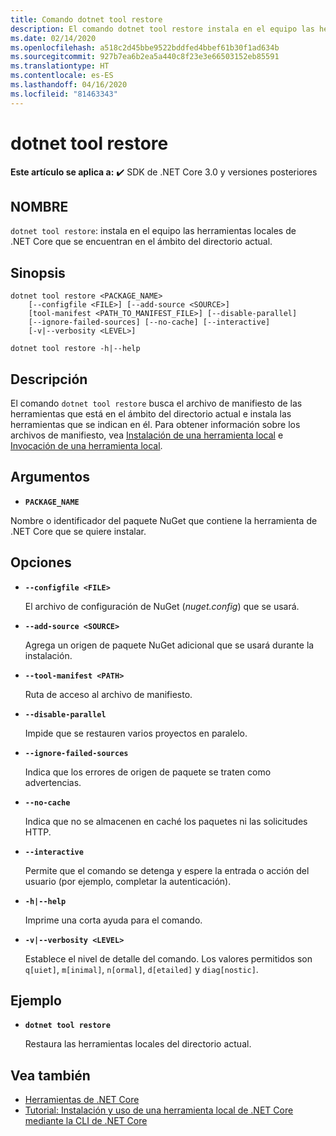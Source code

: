 ```yaml
---
title: Comando dotnet tool restore
description: El comando dotnet tool restore instala en el equipo las herramientas locales de .NET Core que se encuentran en el ámbito del directorio actual.
ms.date: 02/14/2020
ms.openlocfilehash: a518c2d45bbe9522bddfed4bbef61b30f1ad634b
ms.sourcegitcommit: 927b7ea6b2ea5a440c8f23e3e66503152eb85591
ms.translationtype: HT
ms.contentlocale: es-ES
ms.lasthandoff: 04/16/2020
ms.locfileid: "81463343"
---
```

# <a name="dotnet-tool-restore"></a>dotnet tool restore

**Este artículo se aplica a:** ✔️ SDK de .NET Core 3.0 y versiones posteriores

## <a name="name"></a>NOMBRE

`dotnet tool restore`: instala en el equipo las herramientas locales de .NET Core que se encuentran en el ámbito del directorio actual.

## <a name="synopsis"></a>Sinopsis

```dotnetcli
dotnet tool restore <PACKAGE_NAME>
    [--configfile <FILE>] [--add-source <SOURCE>]
    [tool-manifest <PATH_TO_MANIFEST_FILE>] [--disable-parallel]
    [--ignore-failed-sources] [--no-cache] [--interactive]
    [-v|--verbosity <LEVEL>]

dotnet tool restore -h|--help
```

## <a name="description"></a>Descripción

El comando `dotnet tool restore` busca el archivo de manifiesto de las herramientas que está en el ámbito del directorio actual e instala las herramientas que se indican en él. Para obtener información sobre los archivos de manifiesto, vea [Instalación de una herramienta local](global-tools.md#install-a-local-tool) e [Invocación de una herramienta local](global-tools.md#invoke-a-local-tool).

## <a name="arguments"></a>Argumentos

- **`PACKAGE_NAME`**

Nombre o identificador del paquete NuGet que contiene la herramienta de .NET Core que se quiere instalar.

## <a name="options"></a>Opciones

- **`--configfile <FILE>`**

  El archivo de configuración de NuGet (*nuget.config*) que se usará.

- **`--add-source <SOURCE>`**

  Agrega un origen de paquete NuGet adicional que se usará durante la instalación.

- **`--tool-manifest <PATH>`**

  Ruta de acceso al archivo de manifiesto.

- **`--disable-parallel`**

  Impide que se restauren varios proyectos en paralelo.

- **`--ignore-failed-sources`**

  Indica que los errores de origen de paquete se traten como advertencias.

- **`--no-cache`**

  Indica que no se almacenen en caché los paquetes ni las solicitudes HTTP.

- **`--interactive`**

  Permite que el comando se detenga y espere la entrada o acción del usuario (por ejemplo, completar la autenticación).

- **`-h|--help`**

  Imprime una corta ayuda para el comando.

- **`-v|--verbosity <LEVEL>`**

  Establece el nivel de detalle del comando. Los valores permitidos son `q[uiet]`, `m[inimal]`, `n[ormal]`, `d[etailed]` y `diag[nostic]`.

## <a name="example"></a>Ejemplo

- **`dotnet tool restore`**

  Restaura las herramientas locales del directorio actual.

## <a name="see-also"></a>Vea también

- [Herramientas de .NET Core](global-tools.md)
- [Tutorial: Instalación y uso de una herramienta local de .NET Core mediante la CLI de .NET Core](local-tools-how-to-use.md)
